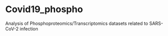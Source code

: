 # Covid19_phospho
Analysis of Phosphoproteomics/Transcriptomics datasets related to SARS-CoV-2 infection
